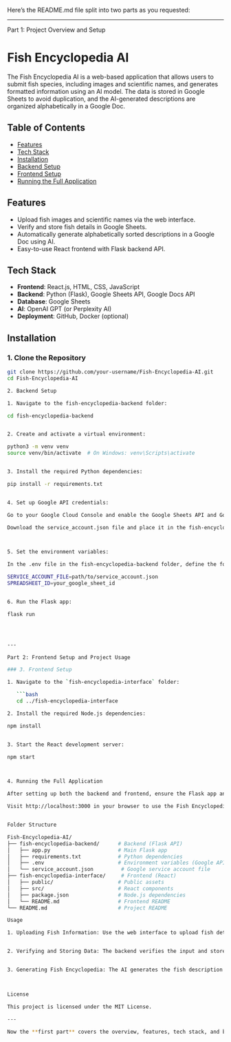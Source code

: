 Here’s the README.md file split into two parts as you requested:


---

Part 1: Project Overview and Setup

# Fish Encyclopedia AI

The Fish Encyclopedia AI is a web-based application that allows users to submit fish species, including images and scientific names, and generates formatted information using an AI model. The data is stored in Google Sheets to avoid duplication, and the AI-generated descriptions are organized alphabetically in a Google Doc.

## Table of Contents

- [Features](#features)
- [Tech Stack](#tech-stack)
- [Installation](#installation)
- [Backend Setup](#backend-setup)
- [Frontend Setup](#frontend-setup)
- [Running the Full Application](#running-the-full-application)

## Features

- Upload fish images and scientific names via the web interface.
- Verify and store fish details in Google Sheets.
- Automatically generate alphabetically sorted descriptions in a Google Doc using AI.
- Easy-to-use React frontend with Flask backend API.

## Tech Stack

- **Frontend**: React.js, HTML, CSS, JavaScript
- **Backend**: Python (Flask), Google Sheets API, Google Docs API
- **Database**: Google Sheets
- **AI**: OpenAI GPT (or Perplexity AI)
- **Deployment**: GitHub, Docker (optional)

## Installation

### 1. Clone the Repository

```bash
git clone https://github.com/your-username/Fish-Encyclopedia-AI.git
cd Fish-Encyclopedia-AI

2. Backend Setup

1. Navigate to the fish-encyclopedia-backend folder:

cd fish-encyclopedia-backend


2. Create and activate a virtual environment:

python3 -m venv venv
source venv/bin/activate  # On Windows: venv\Scripts\activate


3. Install the required Python dependencies:

pip install -r requirements.txt


4. Set up Google API credentials:

Go to your Google Cloud Console and enable the Google Sheets API and Google Docs API.

Download the service_account.json file and place it in the fish-encyclopedia-backend folder.



5. Set the environment variables:

In the .env file in the fish-encyclopedia-backend folder, define the following:

SERVICE_ACCOUNT_FILE=path/to/service_account.json
SPREADSHEET_ID=your_google_sheet_id


6. Run the Flask app:

flask run




---

Part 2: Frontend Setup and Project Usage

### 3. Frontend Setup

1. Navigate to the `fish-encyclopedia-interface` folder:

   ```bash
   cd ../fish-encyclopedia-interface

2. Install the required Node.js dependencies:

npm install


3. Start the React development server:

npm start



4. Running the Full Application

After setting up both the backend and frontend, ensure the Flask app and React app are running.

Visit http://localhost:3000 in your browser to use the Fish Encyclopedia AI interface.


Folder Structure

Fish-Encyclopedia-AI/
├── fish-encyclopedia-backend/      # Backend (Flask API)
│   ├── app.py                      # Main Flask app
│   ├── requirements.txt            # Python dependencies
│   ├── .env                        # Environment variables (Google API)
│   └── service_account.json         # Google service account file
├── fish-encyclopedia-interface/     # Frontend (React)
│   ├── public/                     # Public assets
│   ├── src/                        # React components
│   ├── package.json                # Node.js dependencies
│   └── README.md                   # Frontend README
└── README.md                       # Project README

Usage

1. Uploading Fish Information: Use the web interface to upload fish details (name, image).


2. Verifying and Storing Data: The backend verifies the input and stores the details in Google Sheets.


3. Generating Fish Encyclopedia: The AI generates the fish description and saves it in a Google Doc, organized alphabetically.



License

This project is licensed under the MIT License.

---

Now the **first part** covers the overview, features, tech stack, and backend setup, while the **second part** covers the frontend setup, project folder structure, usage instructions, and the license information.

